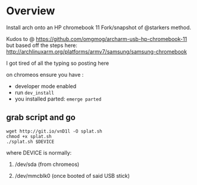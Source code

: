 # Overview
Install arch onto an HP chromebook 11
Fork/snapshot of @starkers method.

Kudos to @ https://github.com/omgmog/archarm-usb-hp-chromebook-11
but based off the steps here: http://archlinuxarm.org/platforms/armv7/samsung/samsung-chromebook

I got tired of all the typing so posting here

on chromeos ensure you have :
- developer mode enabled
- run ```dev_install```
- you installed parted: ```emerge parted```



## grab script and go

```
wget http://git.io/vnD1l -O splat.sh
chmod +x splat.sh
./splat.sh $DEVICE
```

where DEVICE is normally:

 1. /dev/sda (from chromeos)

 2. /dev/mmcblk0 (once booted of said USB stick)
